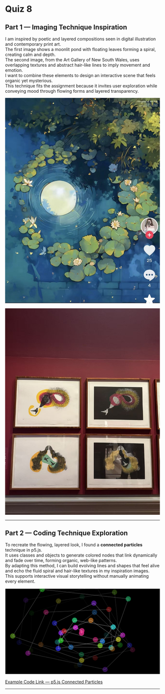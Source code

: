 # Quiz 8

## Part 1 — Imaging Technique Inspiration
I am inspired by poetic and layered compositions seen in digital illustration and contemporary print art.  
The first image shows a moonlit pond with floating leaves forming a spiral, creating calm and depth.  
The second image, from the Art Gallery of New South Wales, uses overlapping textures and abstract hair-like lines to imply movement and emotion.  
I want to combine these elements to design an interactive scene that feels organic yet mysterious.  
This technique fits the assignment because it invites user exploration while conveying mood through flowing forms and layered transparency.

![Moonlit Pond](images/moonpond.jpg)


![Gallery Prints](images/galleryprints.jpg)




---

## Part 2 — Coding Technique Exploration

To recreate the flowing, layered look, I found a **connected particles** technique in p5.js.  
It uses classes and objects to generate colored nodes that link dynamically and fade over time, forming organic, web-like patterns.  
By adapting this method, I can build evolving lines and shapes that feel alive and echo the fluid spiral and hair-like textures in my inspiration images.  
This supports interactive visual storytelling without manually animating every element.

![Connected Particles Screenshot](images/connected-particles.png)


[Example Code Link — p5.js Connected Particles](https://p5js.org/examples/classes-and-objects-connected-particles/)

---